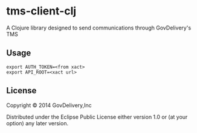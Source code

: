 # tms-client-clj

A Clojure library designed to send communications through GovDelivery's TMS

## Usage

    export AUTH_TOKEN=<from xact>
    export API_ROOT=<xact url>

## License

Copyright © 2014 GovDelivery,Inc

Distributed under the Eclipse Public License either version 1.0 or (at
your option) any later version.
